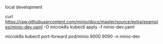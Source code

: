 local development

curl https://raw.githubusercontent.com/minio/docs/master/source/extra/examples/minio-dev.yaml -O
microk8s kubectl apply -f minio-dev.yaml

microk8s kubectl port-forward pod/minio 9000 9090 -n minio-dev